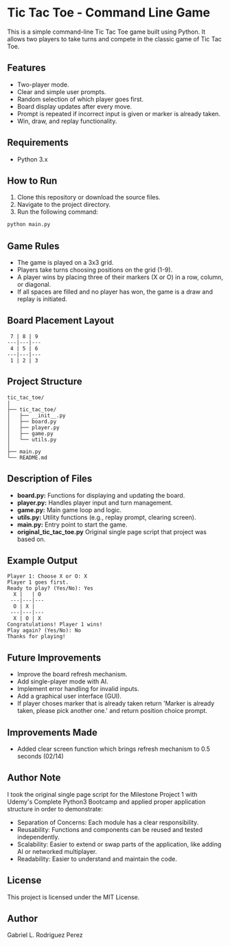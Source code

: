 # Tic Tac Toe - Command Line Game

This is a simple command-line Tic Tac Toe game built using Python. It allows two players to take turns and compete in the classic game of Tic Tac Toe.

## Features
- Two-player mode.
- Clear and simple user prompts.
- Random selection of which player goes first.
- Board display updates after every move.
- Prompt is repeated if incorrect input is given or marker is already taken.
- Win, draw, and replay functionality.

## Requirements
- Python 3.x

## How to Run
1. Clone this repository or download the source files.
2. Navigate to the project directory.
3. Run the following command:

```bash
python main.py
```

## Game Rules
- The game is played on a 3x3 grid.
- Players take turns choosing positions on the grid (1-9).
- A player wins by placing three of their markers (X or O) in a row, column, or diagonal.
- If all spaces are filled and no player has won, the game is a draw and replay is initiated.

## Board Placement Layout
```
 7 | 8 | 9
---|---|---
 4 | 5 | 6 
---|---|---
 1 | 2 | 3
```  

## Project Structure
```
tic_tac_toe/
│
├── tic_tac_toe/
│   ├── __init__.py
│   ├── board.py
│   ├── player.py
│   ├── game.py
│   └── utils.py
│
├── main.py
└── README.md
```

## Description of Files
- **board.py:** Functions for displaying and updating the board.
- **player.py:** Handles player input and turn management.
- **game.py:** Main game loop and logic.
- **utils.py:** Utility functions (e.g., replay prompt, clearing screen).
- **main.py:** Entry point to start the game.
- **original_tic_tac_toe.py** Original single page script that project was based on.

## Example Output
```
Player 1: Choose X or O: X
Player 1 goes first.
Ready to play? (Yes/No): Yes
  X |   | O
 ---|---|---
  O | X |  
 ---|---|---
  X | O | X
Congratulations! Player 1 wins!
Play again? (Yes/No): No
Thanks for playing!
```

## Future Improvements
- Improve the board refresh mechanism.
- Add single-player mode with AI.
- Implement error handling for invalid inputs.
- Add a graphical user interface (GUI).
- If player choses marker that is already taken return 'Marker is already taken, please pick another one.' and return position choice prompt.

## Improvements Made
- Added clear screen function which brings refresh mechanism to 0.5 seconds (02/14)

## Author Note
I took the original single page script for the Milestone Project 1 with Udemy's Complete Python3 Bootcamp and applied proper application structure in order to demonstrate:
- Separation of Concerns: Each module has a clear responsibility.
- Reusability: Functions and components can be reused and tested independently.
- Scalability: Easier to extend or swap parts of the application, like adding AI or networked multiplayer.
- Readability: Easier to understand and maintain the code.

## License
This project is licensed under the MIT License.

## Author
Gabriel L. Rodriguez Perez

